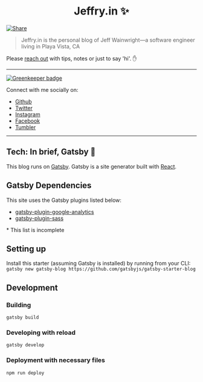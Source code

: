 <h1 align="center">Jeffry.in ✨</h1>

[![Share](https://img.shields.io/twitter/url/http/shields.io.svg?style=social&maxAge=2592000)](https://twitter.com/home?status=Hey%20%40yowainwright%2C%20I%20saw%20your%20blog%20https%3A%2F%2Fgithub.com%2Fyowainwright%2Fyowainwright.github.io%20%F0%9F%99%8C%20%23jekyllrb)

> Jeffry.in is the personal blog of Jeff Wainwright—a software engineer living in Playa Vista, CA

Please [reach out](mailto:yowainwright@gmail.com) with tips, notes or just to say 'hi'. ✋

---

[![Greenkeeper badge](https://badges.greenkeeper.io/yowainwright/yowainwright.github.io.svg)](https://greenkeeper.io/)

Connect with me socially on:
-  [Github](https://github.com/yowainwright)
-  [Twitter](https://twitter.com/yowainwright)
-  [Instagram](https://www.instagram.com/yowainwright/)
-  [Facebook](https://www.facebook.com/yowainwright)
-  [Tumbler](http://ratherbe.in/)

---

## Tech: In brief, Gatsby 💼

This blog runs on [Gatsby](https://www.gatsbyjs.org/docs/). Gatsby is a site generator built with [React](https://facebook.github.io/react/docs/).

## Gatsby Dependencies

This site uses the Gatsby plugins listed below:
- [gatsby-plugin-google-analytics](https://www.gatsbyjs.org/packages/gatsby-plugin-google-analytics/)
- [gatsby-plugin-sass](https://www.gatsbyjs.org/packages/gatsby-plugin-sass/)

\* This list is incomplete


## Setting up

Install this starter (assuming Gatsby is installed) by running from your CLI:
`gatsby new gatsby-blog https://github.com/gatsbyjs/gatsby-starter-blog`

## Development

### Building
```shell
gatsby build
```

### Developing with reload

```shell
gatsby develop
```

### Deployment with necessary files

```shell
npm run deploy
```
